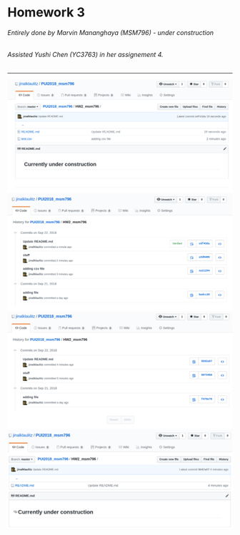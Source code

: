 # Homework 3
###### Entirely done by Marvin Mananghaya (MSM796) - under construction
###### Assisted Yushi Chen (YC3763) in her assignement 4.
-------------------------------------------------------------------------------------------
![alt text](HW3_1.png)
![alt text](HW3_2.png)
![alt text](HW3_3.png)
![alt text](HW3_4.png)
